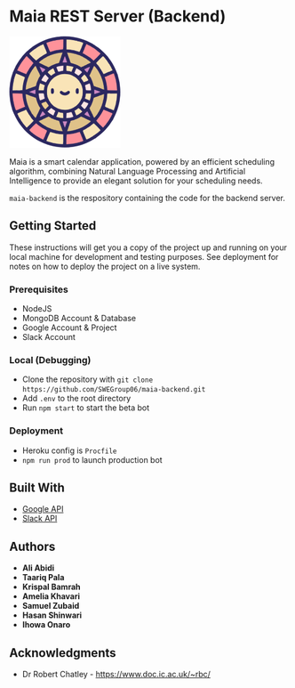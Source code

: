 # Maia REST Server (Backend)

![logo](https://github.com/SWEGroup06/maia-backend/blob/main/img/logo.png?raw=true)

Maia is a smart calendar application, powered by an efficient scheduling algorithm, combining Natural Language Processing and Artificial Intelligence to provide an elegant solution for your scheduling needs.

`maia-backend` is the respository containing the code for the backend server. 

## Getting Started

These instructions will get you a copy of the project up and running on your local machine for development and testing purposes. See deployment for notes on how to deploy the project on a live system.

### Prerequisites

- NodeJS
- MongoDB Account & Database
- Google Account & Project
- Slack Account

### Local (Debugging)

- Clone the repository with `git clone https://github.com/SWEGroup06/maia-backend.git`
- Add `.env` to the root directory
- Run `npm start` to start the beta bot

### Deployment

- Heroku config is `Procfile`
- `npm run prod` to launch production bot

## Built With

* [Google API](https://console.developers.google.com/)
* [Slack API](https://api.slack.com/)

## Authors

* **Ali Abidi**
* **Taariq Pala**
* **Krispal Bamrah**
* **Amelia Khavari**
* **Samuel Zubaid**
* **Hasan Shinwari**
* **Ihowa Onaro**

## Acknowledgments

* Dr Robert Chatley - https://www.doc.ic.ac.uk/~rbc/
